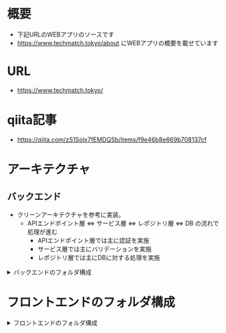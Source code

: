 <h1> 概要 </h1>

* 下記URLのWEBアプリのソースです
* https://www.techmatch.tokyo/about にWEBアプリの概要を載せています

<h1> URL</h1>

* https://www.techmatch.tokyo/

<h1> qiita記事</h1>

* https://qiita.com/zS1Solx7fEMDQSb/items/f9e46b8e669b708137cf

<h1>  アーキテクチャ</h1>

<h2> バックエンド</h2>

* クリーンアーキテクチャを参考に実装。
  * APIエンドポイント層 ⇔ サービス層 ⇔ レポジトリ層 ⇔ DB の流れで処理が進む
    * APIエンドポイント層では主に認証を実施
    * サービス層では主にバリデーションを実施
    * レポジトリ層では主にDBに対する処理を実施

<details><summary>バックエンドのフォルダ構成</summary><div>

* src/main/java/com/techmatch/base 配下

<h2> /controller 配下</h2>

<h3> /rest_api <h3>

* 下記を実行するための各種APIエンドポイント層を作成。ここからサービス処理を呼び出す。
  * 認証の
  * 募集する
  * 応募する
  * ユーザ情報を操作する
  * マスタ情報を呼び出す
----
<h2> /representative 配下</h2>

* 処理のひな形(インタフェース)を用意する層。実際の処理は/logic配下で行う。

<h3> /service </h3>

* サービス層のインタフェースを宣言

<h3> /repository </h3>

* レポジトリ層のインタフェースを宣言
  * ここからSQL処理を呼び出すことができる
----
<h2> /logic 配下</h2>

* バリデーションやデータ処理などの実際の処理を行う

<h3> /service <h3>

* /representative/service で宣言されたインタフェースを実装
* バリデーションを主に行い，ＯＫならレポジトリ層(/repository)の処理を呼びに行く

<h3> /repository </h3>

* 主にデータベースに対する処理を行い、その他メール送信・画像ファイルに対する処理も行う
* ＳＱＬを叩く際は/representative/repository のインタフェースを呼び出す
----
<h2> /common 配下</h2>

* 共通処理、エンティティ、モデル、列挙型を用意する

<h3> /utility </h3>

* 以下の処理
  * エンティティ⇔モデル 間の変換処理
  * 画像チェック/削除/変換 処理
  * 列挙型宣言

<h3> /model <h3>

* 以下に関する、リクエストやレスポンス用のモデルを用意。バリデーションの内容もここで決める。
  * 募集情報
  * 募集に対する応募情報
  * 認証情報
  * 登録されたユーザ情報

<h3> /entity </h3>

* 以下のentityクラスを用意
  * 募集情報
  * 募集に対する応募情報
  * 募集のスキル情報
  * ユーザ情報
  * 募集時に使用する情報のマスタ(スキル情報やレベル情報の一覧)

<h3> /error </h3>

* エラーを捕捉しハンドリングするクラスやエラーレスポンスのエンティティクラスを用意

----
<h2> /exception </h2>

* 各種例外クラスを作成

</div></details>


<h1> フロントエンドのフォルダ構成 </h1>


<details><summary>フロントエンドのフォルダ構成</summary><div>

* FrontEnd/techmatch/ 配下

</div></details>
